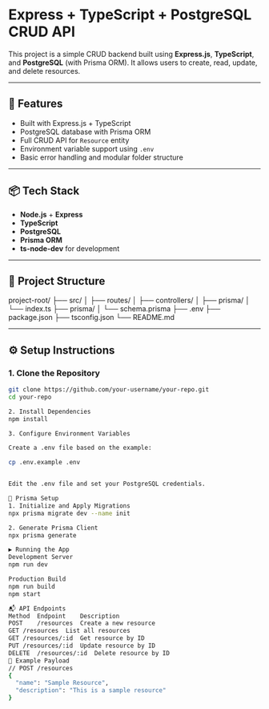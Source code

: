 # Express + TypeScript + PostgreSQL CRUD API

This project is a simple CRUD backend built using **Express.js**, **TypeScript**, and **PostgreSQL** (with Prisma ORM). It allows users to create, read, update, and delete resources.

---

## 🚀 Features

- Built with Express.js + TypeScript
- PostgreSQL database with Prisma ORM
- Full CRUD API for `Resource` entity
- Environment variable support using `.env`
- Basic error handling and modular folder structure

---

## 📦 Tech Stack

- **Node.js** + **Express**
- **TypeScript**
- **PostgreSQL**
- **Prisma ORM**
- **ts-node-dev** for development

---

## 📁 Project Structure

project-root/
├── src/
│ ├── routes/
│ ├── controllers/
│ ├── prisma/
│ └── index.ts
├── prisma/
│ └── schema.prisma
├── .env
├── package.json
├── tsconfig.json
└── README.md


---

## ⚙️ Setup Instructions

### 1. Clone the Repository

```bash
git clone https://github.com/your-username/your-repo.git
cd your-repo

2. Install Dependencies
npm install

3. Configure Environment Variables

Create a .env file based on the example:

cp .env.example .env


Edit the .env file and set your PostgreSQL credentials.

🧱 Prisma Setup
1. Initialize and Apply Migrations
npx prisma migrate dev --name init

2. Generate Prisma Client
npx prisma generate

▶️ Running the App
Development Server
npm run dev

Production Build
npm run build
npm start

📬 API Endpoints
Method	Endpoint	Description
POST	/resources	Create a new resource
GET	/resources	List all resources
GET	/resources/:id	Get resource by ID
PUT	/resources/:id	Update resource by ID
DELETE	/resources/:id	Delete resource by ID
📌 Example Payload
// POST /resources
{
  "name": "Sample Resource",
  "description": "This is a sample resource"
}
